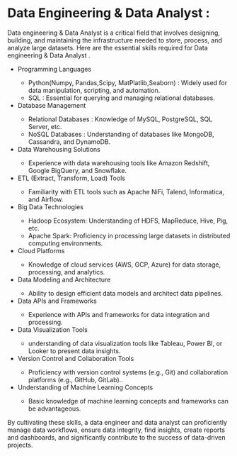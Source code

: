 # Data Engineering & Data Analyst :
Data engineering & Data Analyst is a critical field that involves designing, building, and maintaining the infrastructure needed to store, process, and analyze large datasets. Here are the essential skills required for Data engineering & Data Analyst .

<ul>
        <li> Programming Languages</li>
        <ul>
            <li>Python(Numpy, Pandas,Scipy, MatPlatlib,Seaborn) : Widely used for data manipulation, scripting, and automation.</li>
            <li>SQL : Essential for querying and managing relational databases.</li>
        </ul>
        <li>Database Management</li>
        <ul>
            <li>Relational Databases : Knowledge of MySQL, PostgreSQL, SQL Server, etc.</li>
            <li>NoSQL Databases : Understanding of databases like MongoDB, Cassandra, and DynamoDB.</li>
        </ul>
        <li>Data Warehousing Solutions</li>
        <ul>
        <li>Experience with data warehousing tools like Amazon Redshift, Google BigQuery, and Snowflake.</li>
        </ul>
        <li>ETL (Extract, Transform, Load) Tools</li>
        <ul>
        <li>Familiarity with ETL tools such as Apache NiFi, Talend, Informatica, and Airflow.</li>
        </ul>
        <li>Big Data Technologies</li>
        <ul>
        <li>Hadoop Ecosystem: Understanding of HDFS, MapReduce, Hive, Pig, etc.</li>
        <li>Apache Spark: Proficiency in processing large datasets in distributed computing environments.</li>
        </ul>
        <li>Cloud Platforms</li>
        <ul>
        <li>Knowledge of cloud services (AWS, GCP, Azure) for data storage, processing, and analytics.</li>
        </ul>
        <li>Data Modeling and Architecture</li>
        <ul>
        <li>Ability to design efficient data models and architect data pipelines.</li>
        </ul>
        <li>Data APIs and Frameworks</li>
        <ul>
        <li>Experience with APIs and frameworks for data integration and processing.</li>
        </ul>
        <li>Data Visualization Tools</li>
        <ul>
        <li>understanding of data visualization tools like Tableau, Power BI, or Looker to present data insights.</li>
        </ul>
        <li>Version Control and Collaboration Tools</li>
        <ul>
        <li>Proficiency with version control systems (e.g., Git) and collaboration platforms (e.g., GitHub, GitLab)..</li>
        </ul>
        <li>Understanding of Machine Learning Concepts</li>
        <ul>
        <li>Basic knowledge of machine learning concepts and frameworks can be advantageous.</li>
        </ul>
</ul>

By cultivating these skills, a data engineer and data analyst can proficiently manage data workflows, ensure data integrity, find insights, create reports and dashboards, and significantly contribute to the success of data-driven projects.

